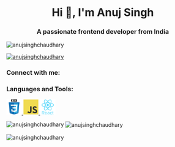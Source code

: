 <h1 align="center">Hi 👋, I'm Anuj Singh</h1>
<h3 align="center">A passionate frontend developer from India</h3>

<p align="left"> <img src="https://komarev.com/ghpvc/?username=anujsinghchaudhary&label=Profile%20views&color=0e75b6&style=flat" alt="anujsinghchaudhary" /> </p>

<p align="left"> <a href="https://github.com/ryo-ma/github-profile-trophy"><img src="https://github-profile-trophy.vercel.app/?username=anujsinghchaudhary" alt="anujsinghchaudhary" /></a> </p>

<h3 align="left">Connect with me:</h3>
<p align="left">
</p>

<h3 align="left">Languages and Tools:</h3>
<p align="left"> <a href="https://www.w3schools.com/css/" target="_blank" rel="noreferrer"> <img src="https://raw.githubusercontent.com/devicons/devicon/master/icons/css3/css3-original-wordmark.svg" alt="css3" width="40" height="40"/> </a> <a href="https://developer.mozilla.org/en-US/docs/Web/JavaScript" target="_blank" rel="noreferrer"> <img src="https://raw.githubusercontent.com/devicons/devicon/master/icons/javascript/javascript-original.svg" alt="javascript" width="40" height="40"/> </a> <a href="https://reactjs.org/" target="_blank" rel="noreferrer"> <img src="https://raw.githubusercontent.com/devicons/devicon/master/icons/react/react-original-wordmark.svg" alt="react" width="40" height="40"/> </a> </p>

<p><img align="left" src="https://github-readme-stats.vercel.app/api/top-langs?username=anujsinghchaudhary&show_icons=true&locale=en&layout=compact" alt="anujsinghchaudhary" /></p>

<p>&nbsp;<img align="center" src="https://github-readme-stats.vercel.app/api?username=anujsinghchaudhary&show_icons=true&locale=en" alt="anujsinghchaudhary" /></p>

<p><img align="center" src="https://github-readme-streak-stats.herokuapp.com/?user=anujsinghchaudhary&" alt="anujsinghchaudhary" /></p>
